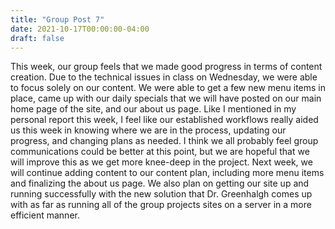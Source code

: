 ```yaml
---
title: "Group Post 7"
date: 2021-10-17T00:00:00-04:00
draft: false
---
```


This week, our group feels that we made good progress in terms of content creation. Due to the technical issues in class on Wednesday, we were able to focus
solely on our content. We were able to get a few new menu items in place, came up with our daily specials that we will have posted on our main home page
of the site, and our about us page. Like I mentioned in my personal report this week, I feel like our established workflows really aided us this week in 
knowing where we are in the process, updating our progress, and changing plans as needed. I think we all probably feel group communications could be better
at this point, but we are hopeful that we will improve this as we get more knee-deep in the project. Next week, we will continue adding content to our content plan,
including more menu items and finalizing the about us page. We also plan on getting our site up and running successfully with the new solution that Dr. Greenhalgh 
comes up with as far as running all of the group projects sites on a server in a more efficient manner.  
